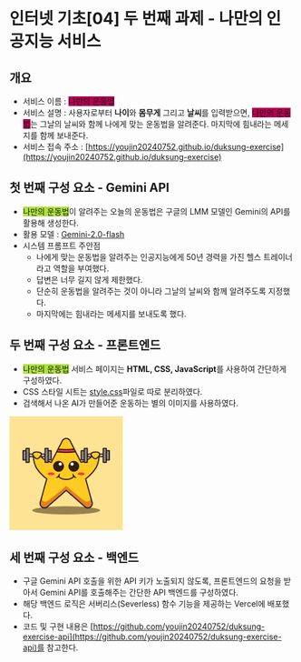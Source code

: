 # 인터넷 기초[04] 두 번째 과제 - 나만의 인공지능 서비스

## 개요
 - 서비스 이름 : <span style="background-color:rgb(182,0,80)">나만의 운동법</span>
 - 서비스 설명 : 사용자로부터 **나이**와 **몸무게** 그리고 **날씨**를 입력받으면, <span style="background-color:rgb(182,0,80)">나만의 운동법</span>는 그날의 날씨와 함께 나에게 맞는 운동법을 알려준다. 마지막에 힘내라는 메세지를 함께 보내준다.
 - 서비스 접속 주소 : [https://youjin20240752.github.io/duksung-exercise](https://youjin20240752.github.io/duksung-exercise)


## 첫 번째 구성 요소 - Gemini API
- <span style="background-color:rgb(174, 226, 61)">나만의 운동법</span>이 알려주는 오늘의 운동법은 구글의 LMM 모델인 Gemini의 API를 활용해 생성한다.
- 활용 모델 : [Gemini-2.0-flash](https://cloud.google.com/vertex-ai/generative-ai/docs/models/gemini/2-0-flash?hl=ko)
- 시스템 프롬프트 주안점
  - 나에게 맞는 운동법을 알려주는 인공지능에게 50년 경력을 가진 헬스 트레이너라고 역할을 부여했다.
  - 답변은 너무 길지 않게 제한했다.
  - 단순히 운동법을 알려주는 것이 아니라 그날의 날씨와 함께 알려주도록 지정했다.
  - 마지막에는 힘내라는 메세지를 보내도록 했다.

## 두 번째 구성 요소 - 프론트엔드
- <span style="background-color:rgb(174,226,61)">나만의 운동법</span> 서비스 페이지는 **HTML, CSS, JavaScript**를 사용하여 간단하게 구성하였다.
- CSS 스타일 시트는 [style.css](style.css)파일로 따로 분리하였다.
- 검색해서 나온 AI가 만들어준 운동하는 별의 이미지를 사용하였다.<br>
<img src="./image/exercise.png" width="200px" height="200px">

## 세 번째 구성 요소 - 백엔드
- 구글 Gemini API 호출을 위한 API 키가 노출되지 않도록, 프론트엔드의 요청을 받아서 Gemini API를 호출해주는 간단한 API 백엔드를 구성하였다.
- 해당 백엔드 로직은 서버리스(Severless) 함수 기능을 제공하는 Vercel에 배포했다.
- 코드 및 구현 내용은 [https://github.com/youjin20240752/duksung-exercise-api](https://github.com/youjin20240752/duksung-exercise-api)를 참고한다.